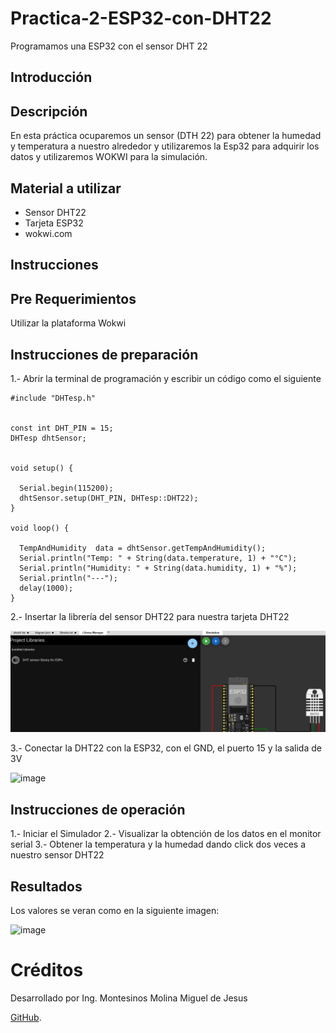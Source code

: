 # Practica-2-ESP32-con-DHT22


Programamos una ESP32 con el sensor DHT 22

## Introducción
## Descripción

En esta práctica ocuparemos un sensor (DTH 22) para obtener la humedad y temperatura a nuestro alrededor y utilizaremos la Esp32 para adquirir los datos y utilizaremos WOKWI para la simulación.

## Material a utilizar
- Sensor DHT22
- Tarjeta ESP32
- wokwi.com

## Instrucciones
## Pre Requerimientos
Utilizar la plataforma Wokwi
## Instrucciones de preparación 
1.- Abrir la terminal de programación y escribir un código como el siguiente
```
#include "DHTesp.h"


const int DHT_PIN = 15;
DHTesp dhtSensor;


void setup() {

  Serial.begin(115200);
  dhtSensor.setup(DHT_PIN, DHTesp::DHT22);
}

void loop() {

  TempAndHumidity  data = dhtSensor.getTempAndHumidity();
  Serial.println("Temp: " + String(data.temperature, 1) + "°C");
  Serial.println("Humidity: " + String(data.humidity, 1) + "%");
  Serial.println("---");
  delay(1000);
}
```
2.- Insertar la librería del sensor DHT22 para nuestra tarjeta DHT22

![image](https://github.com/MiguelMontesinos/Practica-2-ESP32-con-DHT22/blob/main/393537542-32b41991-e97a-4cb5-afa2-b0fcd211e35b.png?raw=true)

3.- Conectar la DHT22 con la ESP32, con el GND, el puerto 15 y la salida de 3V

![image](https://github.com/user-attachments/assets/6f660f6b-c489-4985-8581-e2748aa7149d)

## Instrucciones de operación 
1.- Iniciar el Simulador
2.- Visualizar la obtención de los datos en el monitor serial
3.- Obtener la temperatura y la humedad dando click dos veces a nuestro sensor DHT22

## Resultados
Los valores se veran como en la siguiente imagen:

![image](https://github.com/user-attachments/assets/c2bc9e31-6b5b-46a7-bca2-7461c4527636)

# Créditos
Desarrollado por Ing. Montesinos Molina Miguel de Jesus

[GitHub](https://github.com/MiguelMontesinos).
